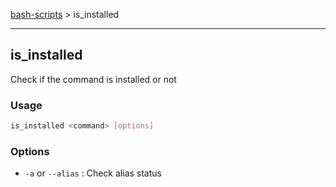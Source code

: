 [bash-scripts](../../../../) > is_installed

---

## is_installed

Check if the command is installed or not

### Usage

```bash
is_installed <command> [options]
```

### Options

- `-a` or `--alias` : Check alias status
